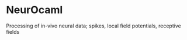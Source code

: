 NeurOcaml
=========

Processing of in-vivo neural data; spikes, local field potentials, receptive fields